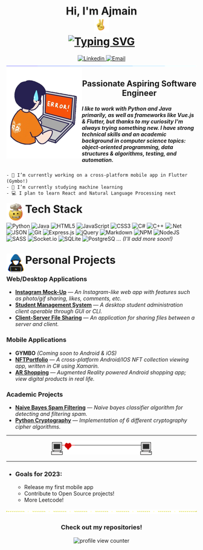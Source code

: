 <!--
**Ajmain-Khan/Ajmain-Khan** is a ✨ _special_ ✨ repository because its `README.md` (this file) appears on your GitHub profile.

Here are some ideas to get you started:

- 🔭 I’m currently working on ...
- 🌱 I’m currently learning ...
- 👯 I’m looking to collaborate on ...
- 🤔 I’m looking for help with ...
- 💬 Ask me about ...
- 📫 How to reach me: ...
- 😄 Pronouns: ...
- ⚡ Fun fact: ...
-->

<h1 align="center">
    Hi, I'm Ajmain <br>
    <img src="assets/hand.gif" width="40"> <br>
    <a href="https://git.io/typing-svg">
    <img src="https://readme-typing-svg.demolab.com?font=Oxygen&size=25&pause=1000&center=true&vCenter=true&width=435&lines=I+am+a+Software+Developer;and+a+student+pursuing+a+bachelors+;in+Computer+Science;Welcome+to+my+GitHub" alt="Typing SVG"/>
    </a>
</h1>

<div align="center">
    <a href="https://www.linkedin.com/in/ajmain-khan/">
        <img src="https://img.shields.io/badge/-LinkedIn%20|%20in/ajmain&#8208khan-blue?style=flat-square&logo=Linkedin&logoColor=white&link=https://www.linkedin.com/in/ajmain-khan/" height="28" alt="Linkedin"/>
    </a>
    <a href="mailto:ark.ajmain@gmail.com">
        <img src="https://img.shields.io/badge/-Gmail | ark.ajmain@gmail.com-d14836?style=flat-square&logo=Gmail&logoColor=white" height="28" alt="Email"/>
    </a>
</div>
<img  src="assets/seperator.gif">
<img align="left" src="assets/coding.webp" width="200">
<h2 align="center"> Passionate Aspiring Software Engineer</h2>

<!-- <p align="center">
    <b>
        Hey! I'm currently looking for a New Grad position! Check out my
        <a href="https://drive.google.com/file/d/1tcKZw6DO7ifCIVrMWJsDt0Q_WyUhB6d9/view?usp=sharing">Resume</a>
    </b>
</p> -->

##### I like to work with Python and Java primarily, as well as frameworks like Vue.js & Flutter, but thanks to my curiosity I'm always trying something new. I have strong technical skills and an academic background in computer science topics: object-oriented programming, data structures & algorithms, testing, and automation.
    - 🔭 I’m currently working on a cross-platform mobile app in Flutter (Gymbo!)
    - 🌱 I’m currently studying machine learning
    - 💻 I plan to learn React and Natural Language Processing next

<img align="left" src="assets/mind.gif" width="50">
<h1 style="margin-top: 1px;">Tech Stack</h1>

![Python](https://img.shields.io/badge/python-3670A0?style=for-the-badge&logo=python&logoColor=ffdd54) ![Java](https://img.shields.io/badge/java-%23ED8B00.svg?style=for-the-badge&logo=java&logoColor=white) ![HTML5](https://img.shields.io/badge/html5-%23E34F26.svg?style=for-the-badge&logo=html5&logoColor=white) ![JavaScript](https://img.shields.io/badge/javascript-%23323330.svg?style=for-the-badge&logo=javascript&logoColor=%23F7DF1E) ![CSS3](https://img.shields.io/badge/css3-%231572B6.svg?style=for-the-badge&logo=css3&logoColor=white) ![C#](https://img.shields.io/badge/c%23-%23239120.svg?style=for-the-badge&logo=c-sharp&logoColor=white) ![C++](https://img.shields.io/badge/c++-%2300599C.svg?style=for-the-badge&logo=c%2B%2B&logoColor=white) ![.Net](https://img.shields.io/badge/.NET-512BD4?style=for-the-badge&logo=dotnet&logoColor=white) ![JSON](https://img.shields.io/badge/json-5E5C5C?style=for-the-badge&logo=json&logoColor=white) ![Git](https://img.shields.io/badge/GIT-E44C30?style=for-the-badge&logo=git&logoColor=white) ![Express.js](https://img.shields.io/badge/express.js-%23404d59.svg?style=for-the-badge&logo=express&logoColor=%2361DAFB) ![jQuery](https://img.shields.io/badge/jquery-%230769AD.svg?style=for-the-badge&logo=jquery&logoColor=white) ![Markdown](https://img.shields.io/badge/markdown-%23000000.svg?style=for-the-badge&logo=markdown&logoColor=white) ![NPM](https://img.shields.io/badge/NPM-%23000000.svg?style=for-the-badge&logo=npm&logoColor=white) ![NodeJS](https://img.shields.io/badge/Node.js-339933?style=for-the-badge&logo=nodedotjs&logoColor=white) ![SASS](https://img.shields.io/badge/SASS-hotpink.svg?style=for-the-badge&logo=SASS&logoColor=white) ![Socket.io](https://img.shields.io/badge/Socket.io-black?style=for-the-badge&logo=socket.io&badgeColor=010101) ![SQLite](https://img.shields.io/badge/sqlite-%2307405e.svg?style=for-the-badge&logo=sqlite&logoColor=white) ![PostgreSQ](https://img.shields.io/badge/PostgreSQL-316192?style=for-the-badge&logo=postgresql&logoColor=white) *... (I'll add more soon!)*
<br><br>


<img align="left" src="assets/coder.gif" width="50">
<h1 style="margin-top: 1px;">Personal Projects</h1>

### Web/Desktop Applications
- <b>[Instagram Mock-Up](https://github.com/Ajmain-Khan/Python-Instagram-Mock-Web-App)</b> — <i>An Instagram-like web app with features such as photo/gif sharing, likes, comments, etc.</i>
- <b>[Student Management System](https://github.com/Ajmain-Khan/Student-Administration-System-Python)</b> — <i>A desktop student administration client operable through GUI or CLI.</i>
- <b>[Client-Server File Sharing](https://github.com/Ajmain-Khan/Client-Server-File-Sharing-System)</b> — <i>An application for sharing files between a server and client.</i>

### Mobile Applications
- **GYMBO** *(Coming soon to Android & iOS)*
- <b>[NFTPortfolio](https://github.com/Ajmain-Khan/NFTPortfolio)</b> — <i>A cross-platform Android/IOS NFT collection viewing app, written in C# using Xamarin.</i>
- <b>[AR Shopping](https://github.com/Ajmain-Khan/Augmented-Reality-Shopping-App)</b> — <i>Augmented Reality powered Android shopping app; view digital products in real life.</i>

### Academic Projects
- <b>[Naive Bayes Spam Filtering](https://github.com/Ajmain-Khan/Naive-Bayes-Spam-Filtering)</b> — <i>Naive bayes classifier algorithm for detecting and filtering spam.</i>
- <b>[Python Cryptography](https://github.com/Ajmain-Khan/Python-Cryptography-Ciphers)</b> — <i>Implementation of 6 different cryptography cipher algorithms.</i>

---

<div align="center">
<img  src="assets/seperator2.gif">
</div>

---

* ### Goals for 2023:
    - Release my first mobile app
    - Contribute to Open Source projects!
    - More Leetcode!

<img src="assets/seperator4.gif" width="1000">

<h3 align="center">Check out my repositories!</h3>

<p align="center">
    <img src="https://komarev.com/ghpvc/?username=Ajmain-Khan&color=581845&style=flat-square&label=PROFILE+VIEWS" alt="profile view counter">
</p>

